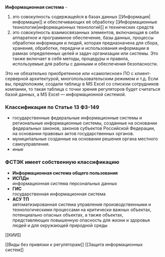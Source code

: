 **Информационная система** -
1. это совокупность содержащейся в базах данных [[Информация|информации]] и обеспечивающих её обработку [[Информационные технологии|информационных технологий]] и технических средств
2. это совокупность взаимосвязанных элементов, включающая в себя аппаратное и программное обеспечение, базы данных, процессы обработки информации и людей, которая предназначена для сбора, хранения, обработки, передачи и использования информации в рамках определенных целей и задач организации или системы. Это также включает в себя методы, процедуры и правила, используемые для работы с данными и обеспечения безопасности.

Это не обязательно приобретенное или «самописное» ПО с клиент-серверной архитектурой, многопользовательским режимом и т.д. Если вы, предположим, создали таблицу в MS Excel со списком сотрудников компании, то такая таблица с точки зрения регуляторов будет считаться базой данных, а MS Excel — информационной системой.
### Классификация по Статье 13 ФЗ-149

- государственные
	федеральные информационные системы и региональные информационные системы, созданные на основании федеральных законов, законов субъектов Российской Федерации, на основании правовых актов государственных органов.
- муниципальные
	созданные на основании решения органа местного самоуправления.
- иные

### ФСТЭК имеет собственную классификацию


- **Информационная система общего пользования**
- **ИСПДн**<br>информационная система персональных данных
- **ГИС**<br>государственная информационная система
- **АСУ ТП**<br>автоматизированная система управления производственными и технологическими процессами на критически важных объектах, потенциально опасных объектах, а также объектах, представляющих повышенную опасность для жизни и здоровья людей и для окружающей природной среды


[[КИИ]]


[[Виды без привязки к регуляторам]]
[[Защита информационных систем]]
